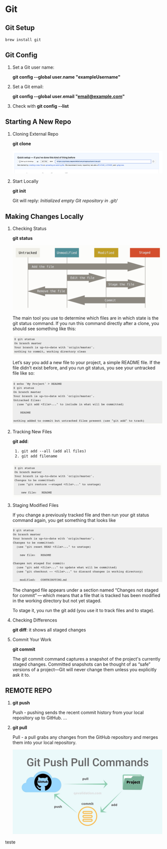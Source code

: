 
# Git

## Git Setup ##
    brew install git

## Git Config ##

1. Set a Git user name:
   
   **git config --global user.name "exampleUsername"**
2. Set a Git email:

    **git config --global user.email "email@example.com"**

3. Check with **git config --list**

## Starting A New Repo ##

1. Cloning External Repo

    **git clone**
    
    ![Git Clone](Images/gitclone.png)

2. Start Locally  

    **git init**

    Git will reply: *Initialized empty Git repository in .git/*

## Making Changes Locally ##

1. Checking Status
    
    **git status** 
    
    ![Status Lifecycle](Images/statuslifecycle.png)
    
    The main tool you use to determine which files are in which state is the git status command. If you run this command directly after a clone, you should see something like this:
    
    ![Clean Directory](Images/cleandirectory.png)
    
    Let’s say you add a new file to your project, a simple README file. If the file didn’t exist before, and you run git status, you see your untracked file like so:
    
    ![Clean Directory](Images/untrackedfiles.png)
    
2. Tracking New Files 
    
    **git add**: 
    
        1. git add --all (add all files)
        2. git add filename
    
    ![Staged Files](Images/stagedfiles.png)
    
3. Staging Modified Files

     If you change a previously tracked file and then run your git status command again, you get something that looks like
     
     ![Modified Files](Images/modifiedfiles.png)
     
     The changed file appears under a section named “Changes not staged for commit” — which means that a file that is tracked has been modified in the working directory but not yet staged.
     
     To stage it, you run the git add (you use it to track files and to stage).  
    
4. Checking Differences 

    **git diff**:  it shows all staged changes
    
5. Commit Your Work

    **git commit**
    
    The git commit command captures a snapshot of the project's currently staged changes. Committed snapshots can be thought of as “safe” versions of a project—Git will never change them unless you explicitly ask it to.
    
## REMOTE REPO ##


1. **git push** 

    Push - pushing sends the recent commit history from your local repository up to GitHub. ...
2. **git pull** 

    Pull - a pull grabs any changes from the GitHub repository and merges them into your local repository.
    
    ![Push Pull](Images/pushpull.jpg)

teste

